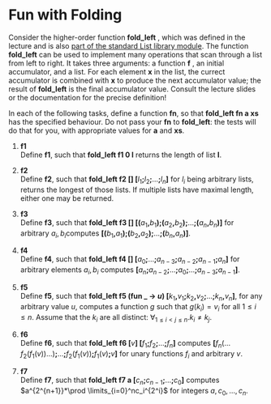 # Fun with Folding
Consider the higher-order function 
**fold_left**
, which was defined in the lecture and is also [part of the standard List library module](https://v2.ocaml.org/api/List.html#VALfold_left). The function 
**fold_left**
 can be used to implement many operations that scan through a list from left to right. It takes three arguments: a function 
 **f**
 , an initial accumulator, and a list. For each element 
 **x**
 in the list, the currect accumulator is combined with **x** to produce the next accumulator value; the result of **fold_left** is the final accumulator value. Consult the lecture slides or the documentation for the precise definition!

In each of the following tasks, define a function **fn**, so that **fold_left fn a xs** has the specified behaviour. Do not pass your **fn** to **fold_left**: the tests will do that for you, with appropriate values for **a** and **xs**.

1. **f1**  
    Define **f1**, such that **fold_left f1 0 l** returns the length of list **l**.

2. **f2**  
    Define **f2**, such that **fold_left f2 \[\] \[**$l_1$**;**$l_2$**;**$\dots$**;**$l_n$**\]** for $l_i$ being arbitrary lists, returns the longest of those lists. If multiple lists have maximal length, either one may be returned.

3. **f3**  
    Define **f3**, such that **fold_left f3 \[\] \[(**$a_1$**,**$b_1$**);(**$a_2$**,**$b_2$**);**$\dots$**;(**$a_n$**,**$b_n$**)\]** for arbitrary $a_i,b_i$​ computes **\[(**$b_1$**,**$a_1$**);(**$b_2$**,**$a_2$**);**$\dots$**;(**$b_n$**,**$a_n$**)\]**.

4. **f4**  
    Define **f4**, such that **fold_left f4 \[\] \[**$a_0$**;**$\dots$**;**$a_{n-3}$**;**$a_{n-2}$**;**$a_{n-1}$**;**$a_n$**\]** for arbitrary elements $a_i,b_i$ computes **\[**$a_n$**;**$a_{n-2}$**;**$\dots$**;**$a_0$**;**$\dots$**;**$a_{n-3}$**;**$a_{n-1}$**\]**.

5. **f5**  
    Define **f5**, such that  **fold_left f5 (fun _ -> $u$) \[**$k_1$**,**$v_1$**;**$k_2$**,**$v_2$**;**$\dots$**;**$k_n$**,**$v_n$**\]**, for any arbitrary value $u$, computes a function $g$ such that $g(k_i)=v_i$ for all $1\leq i\leq n$. Assume that the $k_i$ are all distinct: $\forall_{1\leq i < j\leq n} .k_i \ne k_j$.

6. **f6**  
    Define **f6**, such that **fold_left f6 \[**$v$**\] \[**$f_1$**;**$f_2$**;**$\dots$**;**$f_n$**\]** computes **\[**$f_n(\dots f_2(f_1(v))\dots)$**;**$\dots$**;**$f_2(f_1(v))$**;**$f_1(v)$**;**$v$**\]** for unary functions $f_i$​ and arbitrary $v$.

7. **f7**  
    Define **f7**, such that **fold_left f7 a \[**$c_n$**;**$c_{n-1}$**;**$\dots$**;**$c_0$**\]** computes $a^{2^{n+1}}*\prod \limits_{i=0}^nc_i^{2^i}$ for integers $a,c_0,\dots,c_n$.